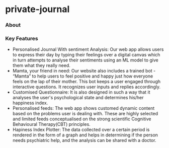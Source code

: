 # private-journal
### About
 



### Key Features
- Personalised Journal With sentiment Analysis: Our web app allows users to express their day by typing their feelings over a digital canvas which in turn attempts to analyse their sentiments using an ML model to give them what they really need.
- Mamta, your friend in need: Our website also includes a trained bot - “Mamta” to help users to feel positive and happy just how everyone feels on the lap of their mother. This bot keeps a user engaged through interactive questions. It recognizes user inputs and replies accordingly.
- Customised Questionnaire: It is also designed in such a way that it analyses the user's psychological state and determines his/her happiness index.
- Personalised feeds: The web app shows customed dynamic content based on the problems user is dealing with. These are highly selected and limited feeds conceptualised on the strong scientific Cognitive Behavioural Therapy(CBT) principles.
- Hapiness Index Plotter: The data collected over a certain period is rendered in the form of a graph and  helps in determining if the person needs psychiatric help, and the analysis can be shared with a doctor.


